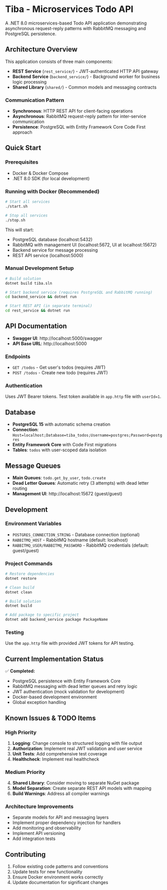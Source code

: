 # Tiba - Microservices Todo API

A .NET 8.0 microservices-based Todo API application demonstrating asynchronous request-reply patterns with RabbitMQ messaging and PostgreSQL persistence.

## Architecture Overview

This application consists of three main components:

- **REST Service** (`rest_service/`) - JWT-authenticated HTTP API gateway
- **Backend Service** (`backend_service/`) - Background worker for business logic processing
- **Shared Library** (`shared/`) - Common models and messaging contracts

### Communication Pattern
- **Synchronous**: HTTP REST API for client-facing operations
- **Asynchronous**: RabbitMQ request-reply pattern for inter-service communication
- **Persistence**: PostgreSQL with Entity Framework Core Code First approach

## Quick Start

### Prerequisites
- Docker & Docker Compose
- .NET 8.0 SDK (for local development)

### Running with Docker (Recommended)

```bash
# Start all services
./start.sh

# Stop all services
./stop.sh
```

This will start:
- PostgreSQL database (localhost:5432)
- RabbitMQ with management UI (localhost:5672, UI at localhost:15672)
- Backend service for message processing
- REST API service (localhost:5000)

### Manual Development Setup

```bash
# Build solution
dotnet build tiba.sln

# Start backend service (requires PostgreSQL and RabbitMQ running)
cd backend_service && dotnet run

# Start REST API (in separate terminal)
cd rest_service && dotnet run
```

## API Documentation

- **Swagger UI**: http://localhost:5000/swagger
- **API Base URL**: http://localhost:5000

### Endpoints
- `GET /todos` - Get user's todos (requires JWT)
- `POST /todos` - Create new todo (requires JWT)

### Authentication
Uses JWT Bearer tokens. Test token available in `app.http` file with `userId=1`.

## Database

- **PostgreSQL 15** with automatic schema creation
- **Connection**: `Host=localhost;Database=tiba_todos;Username=postgres;Password=postgres`
- **Entity Framework Core** with Code First migrations
- **Tables**: `todos` with user-scoped data isolation

## Message Queues

- **Main Queues**: `todo.get_by_user`, `todo.create`
- **Dead Letter Queues**: Automatic retry (3 attempts) with dead letter routing
- **Management UI**: http://localhost:15672 (guest/guest)

## Development

### Environment Variables
- `POSTGRES_CONNECTION_STRING` - Database connection (optional)
- `RABBITMQ_HOST` - RabbitMQ hostname (default: localhost)
- `RABBITMQ_USER/RABBITMQ_PASSWORD` - RabbitMQ credentials (default: guest/guest)

### Project Commands
```bash
# Restore dependencies
dotnet restore

# Clean build
dotnet clean

# Build solution
dotnet build

# Add package to specific project
dotnet add backend_service package PackageName
```

### Testing
Use the `app.http` file with provided JWT tokens for API testing.

## Current Implementation Status

✅ **Completed:**
- PostgreSQL persistence with Entity Framework Core
- RabbitMQ messaging with dead letter queues and retry logic
- JWT authentication (mock validation for development)
- Docker-based development environment
- Global exception handling

## Known Issues & TODO Items

### High Priority
1. **Logging**: Change console to structured logging with file output
2. **Authorization**: Implement real JWT validation and user service
3. **Unit Tests**: Add comprehensive test coverage
4. **Healthcheck**: Implement real healthcheck

### Medium Priority
4. **Shared Library**: Consider moving to separate NuGet package
5. **Model Separation**: Create separate REST API models with mapping
6. **Build Warnings**: Address all compiler warnings

### Architecture Improvements
- Separate models for API and messaging layers
- Implement proper dependency injection for handlers
- Add monitoring and observability
- Implement API versioning
- Add integration tests

## Contributing

1. Follow existing code patterns and conventions
2. Update tests for new functionality
3. Ensure Docker environment works correctly
4. Update documentation for significant changes